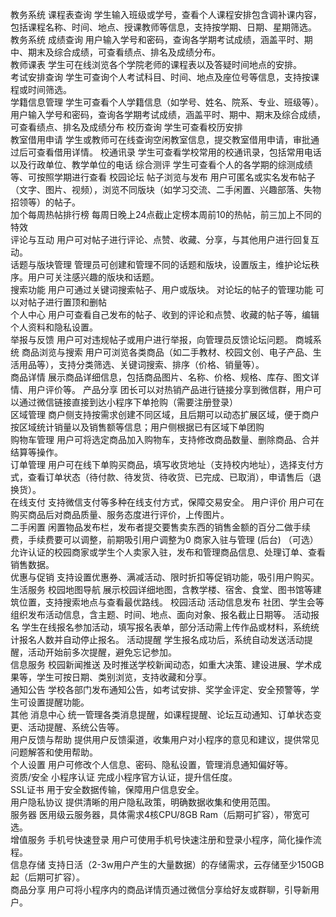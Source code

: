 
教务系统	课程表查询	学生输入班级或学号，查看个人课程安排包含调补课内容，包括课程名称、时间、地点、授课教师等信息，支持按学期、日期、星期筛选。	教务系统
	成绩查询	用户输入学号和密码，查询各学期考试成绩，涵盖平时、期中、期末及综合成绩，可查看绩点、排名及成绩分布。	
	教师课表	学生可在线浏览各个学院老师的课程表以及答疑时间地点的安排。	
	考试安排查询	学生可查询个人考试科目、时间、地点及座位号等信息，支持按课程或时间筛选。	
	学籍信息管理	学生可查看个人学籍信息（如学号、姓名、院系、专业、班级等）。用户输入学号和密码，查询各学期考试成绩，涵盖平时、期中、期末及综合成绩，可查看绩点、排名及成绩分布	
	校历查询	学生可查看校历安排	
	教室借用申请	学生或教师可在线查询空闲教室信息，提交教室借用申请，审批通过后可查看借用详情。	
	校通讯录	学生可查看学校常用的校通讯录，包括常用电话以及行政单位、教学单位的电话	
	综合测评	学生可查看个人的各学期的综测成绩等、可按照学期进行查看	
校园论坛	帖子浏览与发布	用户可匿名或实名发布帖子（文字、图片、视频），浏览不同版块（如学习交流、二手闲置、兴趣部落、失物招领等）的帖子。	
	加个每周热帖排行榜	每周日晚上24点截止定榜本周前10的热帖，前三加上不同的特效	
	评论与互动	用户可对帖子进行评论、点赞、收藏、分享，与其他用户进行回复互动。	
	话题与版块管理	管理员可创建和管理不同的话题和版块，设置版主，维护论坛秩序。用户可关注感兴趣的版块和话题。	
	搜索功能	用户可通过关键词搜索帖子、用户或版块。	
	对论坛的帖子的管理功能	可以对帖子进行置顶和删帖	
	个人中心	用户可查看自己发布的帖子、收到的评论和点赞、收藏的帖子等，编辑个人资料和隐私设置。	
	举报与反馈	用户可对违规帖子或用户进行举报，向管理员反馈论坛问题。	
商城系统	商品浏览与搜索	用户可浏览各类商品（如二手教材、校园文创、电子产品、生活用品等），支持分类筛选、关键词搜索、排序（价格、销量等）。	
	商品详情	展示商品详细信息，包括商品图片、名称、价格、规格、库存、图文详情、用户评价等。	
	产品分享	团长可以对热销产品进行链接分享到微信群，用户可以通过微信链接直接到达小程序下单抢购（需要注册登录）	
	区域管理	商户侧支持按需求创建不同区域，且后期可以动态扩展区域，便于商户按区域统计销量以及销售额等信息；用户侧根据已有区域下单团购	
	购物车管理	用户可将选定商品加入购物车，支持修改商品数量、删除商品、合并结算等操作。	
	订单管理	用户可在线下单购买商品，填写收货地址（支持校内地址），选择支付方式，查看订单状态（待付款、待发货、待收货、已完成、已取消），申请售后（退换货）。	
	在线支付	支持微信支付等多种在线支付方式，保障交易安全。	
	用户评价	用户可在购买商品后对商品质量、服务态度进行评价，上传图片。	
	二手闲置	闲置物品发布栏，发布者提交要售卖东西的销售金额的百分二做手续费，手续费要可以调整，前期吸引用户调整为0	
	商家入驻与管理 (后台)	（可选）允许认证的校园商家或学生个人卖家入驻，发布和管理商品信息、处理订单、查看销售数据。	
	优惠与促销	支持设置优惠券、满减活动、限时折扣等促销功能，吸引用户购买。	
生活服务	校园地图导航	展示校园详细地图，含教学楼、宿舍、食堂、图书馆等建筑位置，支持搜索地点与查看最优路线。	
校园活动	活动信息发布	社团、学生会等组织发布活动信息，含主题、时间、地点、面向对象、报名截止日期等。	
	活动报名	学生在线报名参加活动，填写报名表单，部分活动需上传作品或材料，系统统计报名人数并自动停止报名。	
	活动提醒	学生报名成功后，系统自动发送活动提醒，活动开始前多次提醒，避免忘记参加。	
信息服务	校园新闻推送	及时推送学校新闻动态，如重大决策、建设进展、学术成果等，学生可按日期、类别浏览，支持收藏和分享。	
	通知公告	学校各部门发布通知公告，如考试安排、奖学金评定、安全预警等，学生可设置提醒功能。	
其他	消息中心	统一管理各类消息提醒，如课程提醒、论坛互动通知、订单状态变更、活动提醒、系统公告等。	
	用户反馈与帮助	提供用户反馈渠道，收集用户对小程序的意见和建议，提供常见问题解答和使用帮助。	
	个人设置	用户可修改个人信息、密码、隐私设置，管理消息通知偏好等。	
资质/安全	小程序认证	完成小程序官方认证，提升信任度。	
	SSL证书	用于安全数据传输，保障用户信息安全。	
	用户隐私协议	提供清晰的用户隐私政策，明确数据收集和使用范围。	
	服务器	医用级云服务器，具体需求4核CPU/8GB Ram（后期可扩容），带宽可选。	
增值服务	手机号快速登录	用户可使用手机号快速注册和登录小程序，简化操作流程。	
	信息存储	支持日活（2-3w用户产生的大量数据）的存储需求，云存储至少150GB起（后期可扩容）。	
	商品分享	用户可将小程序内的商品详情页通过微信分享给好友或群聊，引导新用户。	
			
